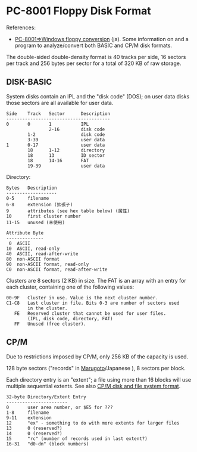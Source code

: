 PC-8001 Floppy Disk Format
==========================

References:
- [PC-8001⇒Windows floppy conversion][marugoto] (ja). Some information
  on and a program to analyze/convert both BASIC and CP/M disk
  formats.

The double-sided double-density format is 40 tracks per side, 16
sectors per track and 256 bytes per sector for a total of 320 KB of
raw storage.

DISK-BASIC
----------

System disks contain an IPL and the "disk code" (DOS); on user data disks
those sectors are all available for user data.

    Side    Track   Sector      Description
    ---------------------------------------
    0       0       1           IPL
                    2-16        disk code
            1-2                 disk code
            3-39                user data
    1       0-17                user data
            18      1-12        directory
            18      13          ID sector
            18      14-16       FAT
            19-39               user data

Directory:

    Bytes   Description
    -------------------
    0-5     filename
    6-8     extension (拡張子)
    9       attributes (see hex table below) (属性)
    10      first cluster number
    11-15   unused (未使用)

    Attribute Byte
    --------------
     0  ASCII
    10  ASCII, read-only
    40  ASCII, read-after-write
    80  non-ASCII format
    90  non-ASCII format, read-only
    C0  non-ASCII format, read-after-write

Clusters are 8 sectors (2 KB) in size. The FAT is an array with an
entry for each cluster, containing one of the following values:

    00-9F   Cluster in use. Value is the next cluster number.
    C1-C8   Last cluster in file. Bits 0-3 are number of sectors used
            in the cluster.
       FE   Reserved cluster that cannot be used for user files.
            (IPL, disk code, directory, FAT)
       FF   Unused (free cluster).


CP/M
----

Due to restrictions imposed by CP/M, only 256 KB of the capacity is used.

128 byte sectors ("records" in [Marugoto]/Japanese ), 8 sectors per block.

Each directory entry is an "extent"; a file using more than 16 blocks
will use multiple sequential extents. See also [CP/M disk and file
system format][cpm].

    32-byte Directory/Extent Entry
    -----------------------
    0       user area number, or $E5 for ???
    1-8     filename
    9-11    extension
    12      "ex" - something to do with more extents for larger files
    13      0 (reserved?)
    14      0 (reserved?)
    15      "rc" (number of records used in last extent?)
    16-31   "d0-dn" (block numbers)



<!-------------------------------------------------------------------->
[marugoto]: http://www8.plala.or.jp/ita-sys/K02B_PC8001-Marugoto.html
[cpm]: https://www.cpm8680.com/cpmtools/cpm.htm
